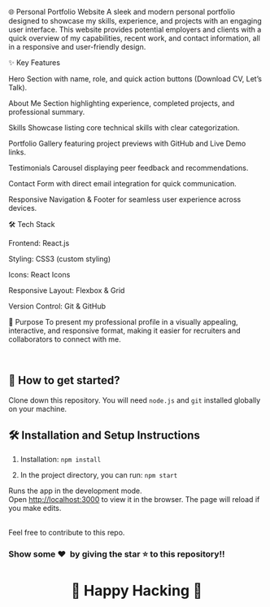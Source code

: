 🌐 Personal Portfolio Website
A sleek and modern personal portfolio designed to showcase my skills, experience, and projects with an engaging user interface. This website provides potential employers and clients with a quick overview of my capabilities, recent work, and contact information, all in a responsive and user-friendly design.

✨ Key Features

Hero Section with name, role, and quick action buttons (Download CV, Let’s Talk).

About Me Section highlighting experience, completed projects, and professional summary.

Skills Showcase listing core technical skills with clear categorization.

Portfolio Gallery featuring project previews with GitHub and Live Demo links.

Testimonials Carousel displaying peer feedback and recommendations.

Contact Form with direct email integration for quick communication.

Responsive Navigation & Footer for seamless user experience across devices.

🛠 Tech Stack

Frontend: React.js

Styling: CSS3 (custom styling)

Icons: React Icons

Responsive Layout: Flexbox & Grid

Version Control: Git & GitHub

📌 Purpose
To present my professional profile in a visually appealing, interactive, and responsive format, making it easier for recruiters and collaborators to connect with me.

<br />

## 🚀 How to get started?

Clone down this repository. You will need `node.js` and `git` installed globally on your machine.

## 🛠 Installation and Setup Instructions

1. Installation: `npm install`

2. In the project directory, you can run: `npm start`

Runs the app in the development mode.\
Open [http://localhost:3000](http://localhost:3000) to view it in the browser. 
The page will reload if you make edits.

<br />
Feel free to contribute to this repo.

### Show some ❤️&nbsp; by giving the star :star: to this repository!!
<h1 align=center> 🧠 Happy Hacking 🧠 </h1>
